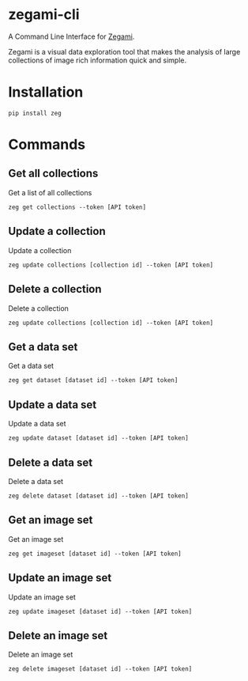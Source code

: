 # zegami-cli
A Command Line Interface for [Zegami](https://www.zegami.com).

Zegami is a visual data exploration tool that makes the analysis of large collections of image rich information quick and simple.

# Installation
```
pip install zeg
```

# Commands

## Get all collections
Get a list of all collections
```
zeg get collections --token [API token]
```

## Update a collection
Update a collection
```
zeg update collections [collection id] --token [API token]
```

## Delete a collection
Delete a collection
```
zeg update collections [collection id] --token [API token]
```

## Get a data set
Get a data set
```
zeg get dataset [dataset id] --token [API token]
```

## Update a data set
Update a data set
```
zeg update dataset [dataset id] --token [API token]
```

## Delete a data set
Delete a data set
```
zeg delete dataset [dataset id] --token [API token]
```

## Get an image set
Get an image set
```
zeg get imageset [dataset id] --token [API token]
```

## Update an image set
Update an image set
```
zeg update imageset [dataset id] --token [API token]
```

## Delete an image set
Delete an image set
```
zeg delete imageset [dataset id] --token [API token]
```
